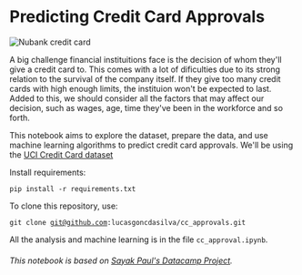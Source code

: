 # Predicting Credit Card Approvals


![Nubank credit card](https://images.immedia.com.br//32/32416_2_EL.jpg)


A big challenge financial instituitions face is the decision of whom they'll give a credit card to. This comes with a lot of dificulties due to its strong relation to the survival of the company itself. If they give too many credit cards with high enough limits, the instituion won't be expected to last. Added to this, we should consider all the factors that may affect our decision, such as wages, age, time they've been in the workforce and so forth. 

This notebook aims to explore the dataset, prepare the data, and use machine learning algorithms to predict credit card approvals. We'll be using the  [UCI Credit Card dataset](http://archive.ics.uci.edu/ml/datasets/credit+approval)

Install requirements:

<code>pip install -r requirements.txt</code>

To clone this repository, use:

<code>git clone git@github.com:lucasgoncdasilva/cc_approvals.git</code>

All the analysis and machine learning is in the file <code>cc_approval.ipynb</code>.

###### This notebook is based on [Sayak Paul's Datacamp Project](https://www.datacamp.com/projects/558).


